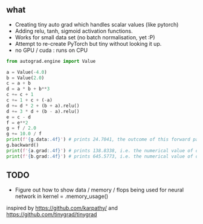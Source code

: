 ## what

- Creating tiny auto grad which handles scalar values (like pytorch)
- Adding relu, tanh, sigmoid activation functions.
- Works for small data set (no batch normalisation, yet :P)
- Attempt to re-create PyTorch but tiny without looking it up.
- no GPU / cuda : runs on CPU

```python
from autograd.engine import Value

a = Value(-4.0)
b = Value(2.0)
c = a + b
d = a * b + b**3
c += c + 1
c += 1 + c + (-a)
d += d * 2 + (b + a).relu()
d += 3 * d + (b - a).relu()
e = c - d
f = e**2
g = f / 2.0
g += 10.0 / f
print(f'{g.data:.4f}') # prints 24.7041, the outcome of this forward pass
g.backward()
print(f'{a.grad:.4f}') # prints 138.8338, i.e. the numerical value of dg/da
print(f'{b.grad:.4f}') # prints 645.5773, i.e. the numerical value of dg/db
```

## TODO

- Figure out how to show data / memory / flops being used for neural network in kernel = .memory_usage()

inspired by https://github.com/karpathy/ and https://github.com/tinygrad/tinygrad
